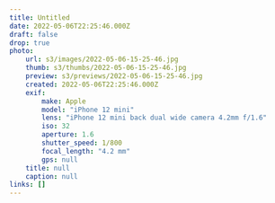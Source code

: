 ```yaml
---
title: Untitled
date: 2022-05-06T22:25:46.000Z
draft: false
drop: true
photo:
    url: s3/images/2022-05-06-15-25-46.jpg
    thumb: s3/thumbs/2022-05-06-15-25-46.jpg
    preview: s3/previews/2022-05-06-15-25-46.jpg
    created: 2022-05-06T22:25:46.000Z
    exif:
        make: Apple
        model: "iPhone 12 mini"
        lens: "iPhone 12 mini back dual wide camera 4.2mm f/1.6"
        iso: 32
        aperture: 1.6
        shutter_speed: 1/800
        focal_length: "4.2 mm"
        gps: null
    title: null
    caption: null
links: []
---
```

